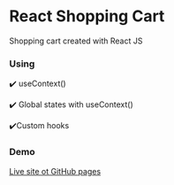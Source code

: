 # React Shopping Cart

<p>Shopping cart created with React JS</p>

### Using
<p>✔️ useContext()</p>
<p>✔️ Global states with useContext()</p>
<p>✔️Custom hooks</p>

### Demo
[Live site ot GitHub pages](http://moisalexweb.github.io/footcap-shopping-cart/)
